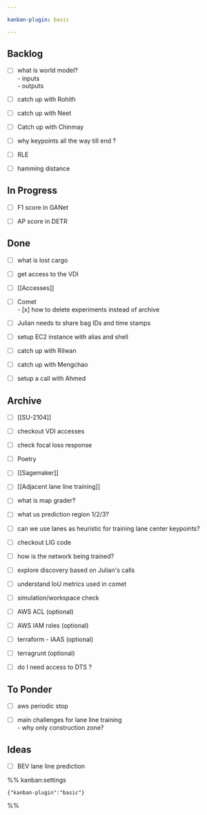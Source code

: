 ```yaml
---

kanban-plugin: basic

---
```


## Backlog

- [ ] what is world model? <br>- inputs<br>- outputs
- [ ] catch up with Rohith
- [ ] catch up with Neet
- [ ] Catch up with Chinmay
- [ ] why keypoints all the way till end ?
- [ ] RLE
- [ ] hamming distance


## In Progress

- [ ] F1 score in GANet
- [ ] AP score in DETR


## Done

- [ ] what is lost cargo
- [ ] get access to the VDI
- [ ] [[Accesses]]
- [ ] Comet<br>- [x] how to delete experiments instead of archive
- [ ] Julian needs to share bag IDs and time stamps
- [ ] setup EC2 instance with alias and shell
- [ ] catch up with Rilwan
- [ ] catch up with Mengchao
- [ ] setup a call with Ahmed


## Archive

- [ ] [[SU-2104]]
- [ ] checkout VDI accesses
- [ ] check focal loss response
- [ ] Poetry
- [ ] [[Sagemaker]]
- [ ] [[Adjacent lane line training]]
- [ ] what is map grader?
- [ ] what us prediction region 1/2/3?
- [ ] can we use lanes as heuristic for training lane center keypoints?
- [ ] checkout LIG code
- [ ] how is the network being trained?
- [ ] explore discovery based on Julian's calls
- [ ] understand IoU metrics used in comet
- [ ] simulation/workspace check
- [ ] AWS ACL (optional)
- [ ] AWS IAM roles (optional)
- [ ] terraform - IAAS (optional)
- [ ] terragrunt (optional)
- [ ] do I need access to DTS ?


## To Ponder

- [ ] aws periodic stop
- [ ] main challenges for lane line training<br>- why only construction zone?


## Ideas

- [ ] BEV lane line prediction




%% kanban:settings
```
{"kanban-plugin":"basic"}
```
%%